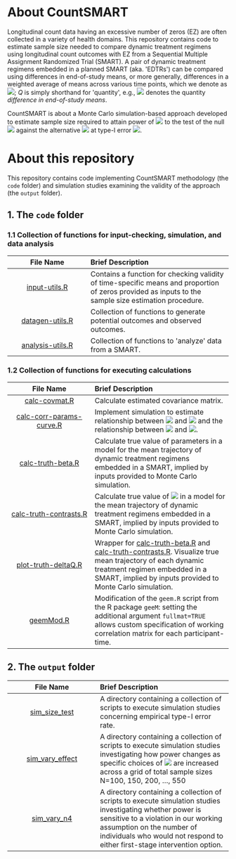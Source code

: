 # About CountSMART

Longitudinal count data having an excessive number of zeros (EZ) are often collected in a variety of health domains. This repository contains code to estimate sample size needed to compare dynamic treatment regimens using longitudinal count outcomes with EZ from a Sequential Multiple Assignment Randomized Trial (SMART). A pair of dynamic treatment regimens embedded in a planned SMART (aka. 'EDTRs') can be compared using differences in end-of-study means, or more generally, differences in a weighted average of means across various time points, which we denote as <img src="https://render.githubusercontent.com/render/math?math=$\Delta_Q$">; _Q_ is simply shorthand for 'quantity', e.g., <img src="https://render.githubusercontent.com/render/math?math=$\Delta_{EOS}$"> denotes the quantity _difference in end-of-study means_.

CountSMART is about a Monte Carlo simulation-based approach developed to estimate sample size required to attain power of <img src="https://render.githubusercontent.com/render/math?math=$1-\eta$"> to the test of the null <img src="https://render.githubusercontent.com/render/math?math=$H_0:\Delta_Q=0$"> against the alternative <img src="https://render.githubusercontent.com/render/math?math=$H_a:\Delta_Q\neq0$"> at type-I error <img src="https://render.githubusercontent.com/render/math?math=$\alpha$">. 

# About this repository

This repository contains code implementing CountSMART methodology (the `code` folder) and simulation studies examining the validity of the approach (the `output` folder).

## 1. The `code` folder

### 1.1 Collection of functions for input-checking, simulation, and data analysis

| <img height=0 width=350> File Name <img height=0 width=350> | <img height=0 width=800> Brief Description <img height=0 width=800> |
|:------------------------------------------:|:--------------------------------------------------------------------------------------------------|
[input-utils.R](https://github.com/jamieyap/CountSMART/tree/master/code/input-utils.R) | Contains a function for checking validity of time-specific means and proportion of zeros provided as inputs to the sample size estimation procedure.
[datagen-utils.R](https://github.com/jamieyap/CountSMART/tree/master/code/datagen-utils.R) | Collection of functions to generate potential outcomes and observed outcomes.
[analysis-utils.R](https://github.com/jamieyap/CountSMART/tree/master/code/analysis-utils.R) | Collection of functions to 'analyze' data from a SMART.

### 1.2 Collection of functions for executing calculations

| <img height=0 width=350> File Name <img height=0 width=350> | <img height=0 width=800> Brief Description <img height=0 width=800> |
|:------------------------------------------:|:--------------------------------------------------------------------------------------------------|
[calc-covmat.R](https://github.com/jamieyap/CountSMART/tree/master/code/calc-covmat.R) | Calculate estimated covariance matrix.
[calc-corr-params-curve.R](https://github.com/jamieyap/CountSMART/tree/master/code/calc-corr-params-curve.R) | Implement simulation to estimate relationship between <img src="https://render.githubusercontent.com/render/math?math=$\rho$"> and <img src="https://render.githubusercontent.com/render/math?math=$\tau_{MAX}$"> and the relationship between <img src="https://render.githubusercontent.com/render/math?math=$\rho$"> and <img src="https://render.githubusercontent.com/render/math?math=$\tau_{MIN}$">.
[calc-truth-beta.R](https://github.com/jamieyap/CountSMART/tree/master/code/calc-truth-beta.R) | Calculate true value of parameters in a model for the mean trajectory of dynamic treatment regimens embedded in a SMART, implied by inputs provided to Monte Carlo simulation.
[calc-truth-contrasts.R](https://github.com/jamieyap/CountSMART/tree/master/code/calc-truth-contrasts.R) | Calculate true value of <img src="https://render.githubusercontent.com/render/math?math=$\Delta_Q$"> in a model for the mean trajectory of dynamic treatment regimens embedded in a SMART, implied by inputs provided to Monte Carlo simulation.
[plot-truth-deltaQ.R](https://github.com/jamieyap/CountSMART/tree/master/code/plot-truth-deltaQ.R) | Wrapper for [calc-truth-beta.R](https://github.com/jamieyap/CountSMART/tree/master/code/calc-truth-beta.R) and [calc-truth-contrasts.R](https://github.com/jamieyap/CountSMART/tree/master/code/calc-truth-contrasts.R). Visualize true mean trajectory of each dynamic treatment regimen embedded in a SMART, implied by inputs provided to Monte Carlo simulation.
[geemMod.R](https://github.com/jamieyap/CountSMART/tree/master/code/geemMod.R) | Modification of the `geem.R` script from the R package `geeM`: setting the additional argument `fullmat=TRUE` allows custom specification of working correlation matrix for each participant-time.

## 2. The `output` folder
| <img height=0 width=350> File Name <img height=0 width=350> | <img height=0 width=800> Brief Description <img height=0 width=800> |
|:------------------------------------------:|:--------------------------------------------------------------------------------------------------|
[sim_size_test](https://github.com/jamieyap/CountSMART/tree/master/output/sim_size_test) | A directory containing a collection of scripts to execute simulation studies concerning empirical type-I error rate.
[sim_vary_effect](https://github.com/jamieyap/CountSMART/tree/master/output/sim_vary_effect) | A directory containing a collection of scripts to execute simulation studies  investigating how power changes as specific choices of <img src="https://render.githubusercontent.com/render/math?math=$\Delta_Q$"> are increased across a grid of total sample sizes N=100, 150, 200, …, 550
[sim_vary_n4](https://github.com/jamieyap/CountSMART/tree/master/output/sim_vary_n4) | A directory containing a collection of scripts to execute simulation studies investigating whether power is sensitive to a violation in our working assumption on the number of individuals who would not respond to either first-stage intervention option.





